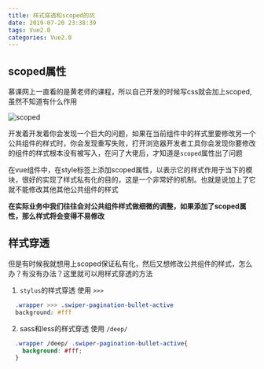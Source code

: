 ```yaml
---
title: 样式穿透和scoped的坑
date: 2019-07-20 23:38:39
tags: Vue2.0
categories: Vue2.0
---
```


## scoped属性

慕课网上一直看的是黄老师的课程，所以自己开发的时候写css就会加上scoped,虽然不知道有什么作用

![scoped](http://blog.panxiandiao.com/20190721120507.png)

开发着开发着你会发现一个巨大的问题，如果在当前组件中的样式里要修改另一个公共组件的样式时，你会发现重写失败，打开浏览器开发者工具你会发现你要修改的组件的样式根本没有被写入，在问了大佬后，才知道是`scoped`属性出了问题

在vue组件中，在style标签上添加scoped属性，以表示它的样式作用于当下的模块，很好的实现了样式私有化的目的，这是一个非常好的机制。也就是说加上了它就不能修改其他其他公共组件的样式

**在实际业务中我们往往会对公共组件样式做细微的调整，如果添加了scoped属性，那么样式将会变得不易修改**

## 样式穿透

但是有时候我就想用上scoped保证私有化，然后又想修改公共组件的样式，怎么办？有没有办法？这里就可以用样式穿透的方法

1. `stylus`的样式穿透 使用 `>>>`

```css
  .wrapper >>> .swiper-pagination-bullet-active
  background: #fff
```

2. sass和less的样式穿透 使用 `/deep/`

```css
  .wrapper /deep/ .swiper-pagination-bullet-active{
    background: #fff;
  }
```

